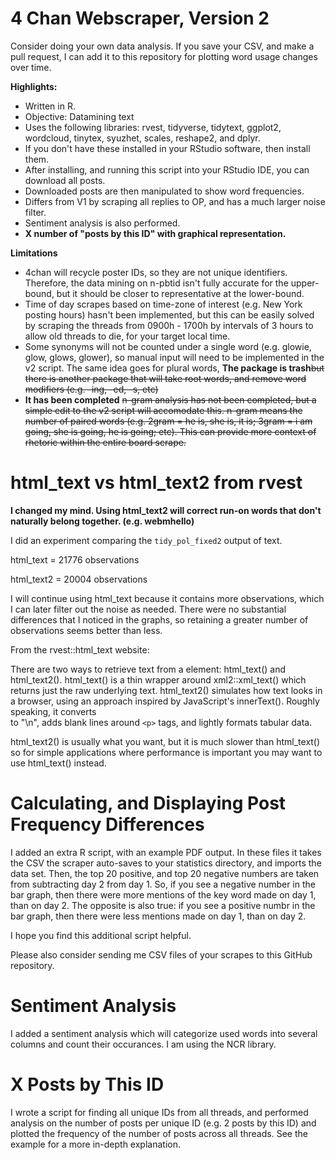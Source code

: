 # 4 Chan Webscraper, Version 2

Consider doing your own data analysis. If you save your CSV, and make a pull request, I can add it to this repository for plotting word usage changes over time.

**Highlights:**

- Written in R.
- Objective: Datamining text
- Uses the following libraries: rvest, tidyverse, tidytext, ggplot2, wordcloud, tinytex, syuzhet, scales, reshape2, and dplyr.
- If you don't have these installed in your RStudio software, then install them.
- After installing, and running this script into your RStudio IDE, you can download all posts.
- Downloaded posts are then manipulated to show word frequencies.
- Differs from V1 by scraping all replies to OP, and has a much larger noise filter.
- Sentiment analysis is also performed.
- **X number of "posts by this ID" with graphical representation.**

**Limitations**
- 4chan will recycle poster IDs, so they are not unique identifiers. Therefore, the data mining on n-pbtid isn't fully accurate for the upper-bound, but it should be closer to representative at the lower-bound.
- Time of day scrapes based on time-zone of interest (e.g. New York posting hours) hasn't been implemented, but this can be easily solved by scraping the threads from 0900h - 1700h by intervals of 3 hours to allow old threads to die, for your target local time.
- Some synonyms will not be counted under a single word (e.g. glowie, glow, glows, glower), so manual input will need to be implemented in the v2 script. The same idea goes for plural words, **The package is trash**~~but there is another package that will take root words, and remove word modifiers (e.g. -ing, -ed, -s, etc)~~
- **It has been completed** ~~n-gram analysis has not been completed, but a simple edit to the v2 script will accomodate this. n-gram means the number of paired words (e.g. 2gram = he is, she is, it is; 3gram = i am going, she is going, he is going; etc). This can provide more context of rhetoric within the entire board scrape.~~

# html_text vs html_text2 from rvest

**I changed my mind. Using html_text2 will correct run-on words that don't naturally belong together. (e.g. webmhello)**

I did an experiment comparing the `tidy_pol_fixed2` output of text.

html_text = 21776 observations

html_text2 = 20004 observations

I will continue using html_text because it contains more observations, which I can later filter out the noise as needed. 
There were no substantial differences that I noticed in the graphs, so retaining a greater number of observations seems better than less.

From the rvest::html_text website:

There are two ways to retrieve text from a element: html_text() and html_text2(). html_text() is a thin wrapper around xml2::xml_text() which returns just the raw underlying text. html_text2() simulates how text looks in a browser, using an approach inspired by JavaScript's innerText(). Roughly speaking, it converts <br /> to "\n", adds blank lines around `<p>` tags, and lightly formats tabular data.

html_text2() is usually what you want, but it is much slower than html_text() so for simple applications where performance is important you may want to use html_text() instead.

# Calculating, and Displaying Post Frequency Differences

I added an extra R script, with an example PDF output. In these files it takes the CSV the scraper auto-saves to your statistics directory, and imports the data set. Then, the top 20 positive, and top 20 negative numbers are taken from subtracting day 2 from day 1. So, if you see a negative number in the bar graph, then there were more mentions of the key word made on day 1, than on day 2. The opposite is also true: if you see a positive numbr in the bar graph, then there were less mentions made on day 1, than on day 2.

I hope you find this additional script helpful.

Please also consider sending me CSV files of your scrapes to this GitHub repository.

# Sentiment Analysis

I added a sentiment analysis which will categorize used words into several columns and count their occurances. I am using the NCR library.


# X Posts by This ID

I wrote a script for finding all unique IDs from all threads, and performed analysis on the number of posts per unique ID (e.g. 2 posts by this ID) and plotted the frequency of the number of posts across all threads. See the example for a more in-depth explanation.
